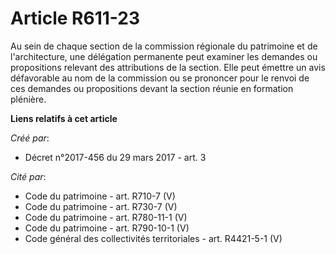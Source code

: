 # Article R611-23

Au sein de chaque section de la commission régionale du patrimoine et de l'architecture, une délégation permanente peut
examiner les demandes ou propositions relevant des attributions de la section. Elle peut émettre un avis défavorable au nom
de la commission ou se prononcer pour le renvoi de ces demandes ou propositions devant la section réunie en formation
plénière.

**Liens relatifs à cet article**

_Créé par_:

  - Décret n°2017-456 du 29 mars 2017 - art. 3

_Cité par_:

  - Code du patrimoine - art. R710-7 (V)
  - Code du patrimoine - art. R730-7 (V)
  - Code du patrimoine - art. R780-11-1 (V)
  - Code du patrimoine - art. R790-10-1 (V)
  - Code général des collectivités territoriales - art. R4421-5-1 (V)

